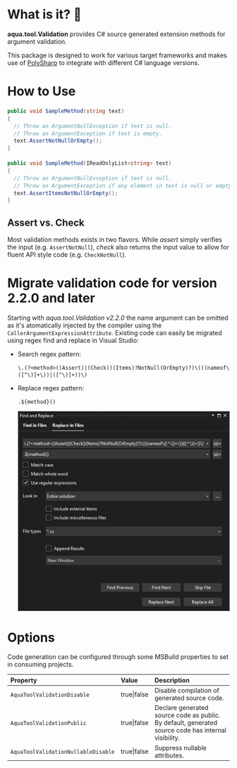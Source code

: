 ﻿# What is it? 🚀

**aqua.tool.Validation** provides C# source generated extension methods for argument validation.

This package is designed to work for various target frameworks and makes use of [PolySharp](https://www.nuget.org/packages/PolySharp) to integrate with different C# language versions.

# How to Use

``` C#
public void SampleMethod(string text)
{
  // Throw an ArgumentNullException if text is null.
  // Throw an ArgumentException if text is empty.
  text.AssertNotNullOrEmpty();
}

public void SampleMethod(IReadOnlyList<string> text)
{
  // Throw an ArgumentNullException if text is null.
  // Throw an ArgumentException if any element in text is null or empty.
  text.AssertItemsNotNullOrEmpty();
}
```

## Assert vs. Check

Most validation methods exists in two flavors. While _assert_ simply verifies the input (e.g. `AssertNotNull`), _check_ also returns the input value to allow for fluent API style code (e.g. `CheckNotNull`).

# Migrate validation code for version 2.2.0 and later

Starting with _aqua.tool.Validation v2.2.0_ the name argument can be omitted as it's atomatically injected by the compiler using the `CallerArgumentExpressionAttribute`.
Existing code can easily be migrated using regex find and replace in Visual Studio:

- Search regex pattern:

  ```RegEx
  \.(?<method>((Assert)|(Check))(Items)?NotNull(OrEmpty)?)\(((nameof\([^\)]+\))|([^\)]+))\)
  ```

- Replace regex pattern:

  ```RegEx
  .${method}()
  ```

  ![migrate validation code](https://github.com/6bee/aqua-tools/blob/db94b46786a4172396b09ab56a5b829949fae5d4/Resources/migrate_validation_code.png)

# Options

Code generation can be configured through some MSBuild properties to set in consuming projects.

| Property                            | Value       | Description                                                                                         |
| :---                                | :---        | :---                                                                                                |
| `AquaToolValidationDisable`         | true\|false | Disable compilation of generated source code.                                                       |
| `AquaToolValidationPublic`          | true\|false | Declare generated source code as public. By default, generated source code has internal visibility. |
| `AquaToolValidationNullableDisable` | true\|false | Suppress nullable attributes.                                                                       |
